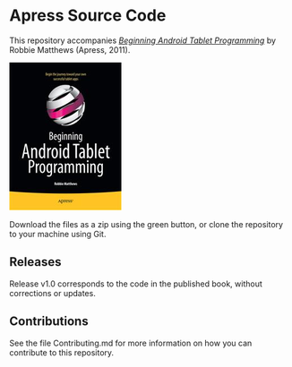 # Apress Source Code

This repository accompanies [*Beginning Android Tablet Programming*](http://www.apress.com/9781430237839) by Robbie Matthews (Apress, 2011).

![Cover image](9781430237839.jpg)

Download the files as a zip using the green button, or clone the repository to your machine using Git.

## Releases

Release v1.0 corresponds to the code in the published book, without corrections or updates.

## Contributions

See the file Contributing.md for more information on how you can contribute to this repository.
